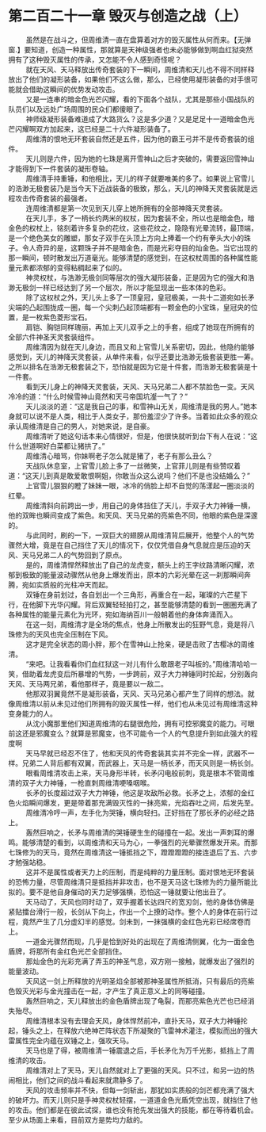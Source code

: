 <h1>第二百二十一章 毁灭与创造之战（上）</h1>
<div id="content">&nbsp&nbsp&nbsp&nbsp&nbsp&nbsp&nbsp&nbsp
 虽然是在战斗之，但周维清一直在盘算着对方的毁灭属性从何而来。【无弹窗.】要知道，创造一种属性，那就算是天神级强者也未必能够做到啊血红狱突然拥有了这种毁灭属性的传承，又怎能不令人感到奇怪呢？
 <br/>&nbsp&nbsp&nbsp&nbsp&nbsp&nbsp&nbsp&nbsp
 就在天风、天马释放出传奇套装的下一瞬间，周维清和天儿也不得不同样释放出了他们的凝形装备，如果他们不这么做，那么，已经使用凝形装备的对手很可能就会借助这瞬间的优势发动攻击。
 <br/>&nbsp&nbsp&nbsp&nbsp&nbsp&nbsp&nbsp&nbsp
 又是一连串的暗金色光芒闪耀，看的下面各个战队，尤其是那些小国战队的队员们以及远处广场周围的民众们都傻眼了。
 <br/>&nbsp&nbsp&nbsp&nbsp&nbsp&nbsp&nbsp&nbsp
 神师级凝形装备难道成了大路货么？这是多少道？又是足足十一道暗金色光芒闪耀啊双方加起来，这已经是二十六件凝形装备了。
 <br/>&nbsp&nbsp&nbsp&nbsp&nbsp&nbsp&nbsp&nbsp
 周维清的恨地无环套装自然还是五件，因为他的霸王弓并不是传奇套装的组件。
 <br/>&nbsp&nbsp&nbsp&nbsp&nbsp&nbsp&nbsp&nbsp
 天儿则是六件，因为她的七珠是离开雪神山之后才突破的，需要返回雪神山才能得到下一件套装的凝形卷轴。
 <br/>&nbsp&nbsp&nbsp&nbsp&nbsp&nbsp&nbsp&nbsp
 周维清手持重锤，和他相比，天儿的样子就要唯美的多了。如果说上官雪儿的浩渺无极套装乃是当今天下近战装备的极致，那么，天儿的神降天灵套装就是远程攻击传奇套装的最强者。
 <br/>&nbsp&nbsp&nbsp&nbsp&nbsp&nbsp&nbsp&nbsp
 连周维清都是第一次见到天儿穿上她所拥有的全部神降天灵套装。
 <br/>&nbsp&nbsp&nbsp&nbsp&nbsp&nbsp&nbsp&nbsp
 在天儿手，多了一柄长约两米的权杖，因为套装不全，所以也是暗金色，暗金色的权杖上，铭刻着许多复杂的花纹，这些花纹之，隐隐有光晕流转，最顶端，是一个绝色美女的雕塑，那女子双手在头顶上方向上捧着一个约有拳头大小的珠子。令人奇异的是，这颗珠子并不是暗金色，而是光彩夺目的灿金色。当它出现的那一瞬间，顿时散发出万道毫光。能够清楚的感觉到，在这权杖周围的各种属性能量元素都浓郁的变得粘稠起来了似的。
 <br/>&nbsp&nbsp&nbsp&nbsp&nbsp&nbsp&nbsp&nbsp
 神灵权杖，与浩渺无极剑同等层次的强大凝形装备，正是因为它的强大和浩渺无极剑一样已经达到了另一个层次，所以才能显现出一些本体的色彩。
 <br/>&nbsp&nbsp&nbsp&nbsp&nbsp&nbsp&nbsp&nbsp
 除了这权杖之外，天儿头上多了一顶皇冠，皇冠极美，一共十二道宛如长矛尖端的凸起围拢成一圈，每一个尖刺凸起顶端都有一颗金色的小宝珠，皇冠央的位置，是一枚紫色菱形宝石。
 <br/>&nbsp&nbsp&nbsp&nbsp&nbsp&nbsp&nbsp&nbsp
 肩铠、胸铠同样瑰丽，再加上天儿双手之上的手套，组成了她现在所拥有的全部六件神圣天灵套装组件。
 <br/>&nbsp&nbsp&nbsp&nbsp&nbsp&nbsp&nbsp&nbsp
 周维清因为就在天儿身边，而且又和上官雪儿关系密切，因此，他隐约能够感觉到，天儿的神降天灵套装，从单件来看，似乎还要比浩渺无极套装更胜一筹。之所以排名在浩渺无极套装之下，恐怕就是因为它是十件套，而浩渺无极套装是十一件套。
 <br/>&nbsp&nbsp&nbsp&nbsp&nbsp&nbsp&nbsp&nbsp
 看到天儿身上的神降天灵套装，天风、天马兄弟二人都不禁脸色一变。天风冷冷的道：“什么时候雪神山竟然和天弓帝国坑瀣一气了？”
 <br/>&nbsp&nbsp&nbsp&nbsp&nbsp&nbsp&nbsp&nbsp
 天儿淡淡的道：“这是我自己的事，和雪神山无关，周维清是我的男人。”她本身就可以说不是人类，相比于人类女子，那份羞涩少了许多。当着如此众多的观众承认周维清是自己的男人，对她来说，是自豪。
 <br/>&nbsp&nbsp&nbsp&nbsp&nbsp&nbsp&nbsp&nbsp
 周维清听了她这句话本来心情很好，但是，他很快就听到台下有人在说：“这什么世道啊好白菜都让猪拱了。”
 <br/>&nbsp&nbsp&nbsp&nbsp&nbsp&nbsp&nbsp&nbsp
 周维清心暗骂，你妹啊老子怎么就是猪了，老子有那么丑么？
 <br/>&nbsp&nbsp&nbsp&nbsp&nbsp&nbsp&nbsp&nbsp
 天战队休息室，上官雪儿脸上多了一丝微笑，上官菲儿则是有些赞叹着道：“这天儿到真是敢爱敢恨啊姐，你敢当众这么说吗？他们不是也没结婚么？”
 <br/>&nbsp&nbsp&nbsp&nbsp&nbsp&nbsp&nbsp&nbsp
 上官雪儿狠狠的瞪了妹妹一眼，冰冷的俏脸上却不自觉的荡漾起一圈淡淡的红晕。
 <br/>&nbsp&nbsp&nbsp&nbsp&nbsp&nbsp&nbsp&nbsp
 周维清斜向前跨出一步，用自己的身体挡住了天儿，手双子大力神锤一横，他的双眸也瞬间变成了紫色。和天风、天马兄弟的亮紫色不同，他眼的紫色是深邃的。
 <br/>&nbsp&nbsp&nbsp&nbsp&nbsp&nbsp&nbsp&nbsp
 与此同时，刷的一下，一双巨大的翅膀从周维清背后展开，他整个人的气势骤然大增，竟是在自己挡住了天儿的情况下，仅仅凭借自身气息就应是压迫的天风、天马兄弟二人的气势回到了原点。
 <br/>&nbsp&nbsp&nbsp&nbsp&nbsp&nbsp&nbsp&nbsp
 是的，周维清悍然释放出了自己的龙虎变，额头上的王字纹路清晰闪耀，浓郁到极致的能量波动骤然从他身上爆发而出，原本的六彩光晕在这一刹那瞬间奔腾，宛如实质般的光柱冲天而起。
 <br/>&nbsp&nbsp&nbsp&nbsp&nbsp&nbsp&nbsp&nbsp
 双锤在身前划过，各自划出一个三角形，再重合在一起，璀璨的六芒星下行，在他脚下光华闪耀。背后双翼轻轻拍打之，甚至能够清楚的看到一圈圈充满了各种属性的能量元素化为光环，宛如海纳百川一般朝着他的身体奔涌而入。
 <br/>&nbsp&nbsp&nbsp&nbsp&nbsp&nbsp&nbsp&nbsp
 在这一刻，周维清才是全场的焦点，他身上所散发出的狂野气息，竟是将八珠修为的天风也完全压制在下风。
 <br/>&nbsp&nbsp&nbsp&nbsp&nbsp&nbsp&nbsp&nbsp
 这才是完全状态的周小胖，那个在雪神山上抢亲，硬是击败了古樱冰的周维清。
 <br/>&nbsp&nbsp&nbsp&nbsp&nbsp&nbsp&nbsp&nbsp
 “来吧。让我看看你们血红狱这一对儿有什么敢跟老子叫板的。”周维清哈哈一笑，借助着龙虎变后所暴增的气势，一步跨前，双子大力神锤同时抡起，分别轰向天风、天马两兄弟，看他那样子，竟是要以一敌二。
 <br/>&nbsp&nbsp&nbsp&nbsp&nbsp&nbsp&nbsp&nbsp
 他那双羽翼竟然不是凝形装备，天风、天马兄弟心都产生了同样的想法。就像周维清以前从未见过他们所拥有的毁灭属性一样，他们也从未见过有周维清这种变身能力的人。
 <br/>&nbsp&nbsp&nbsp&nbsp&nbsp&nbsp&nbsp&nbsp
 从沈小魔那里他们知道周维清的右腿很危险，拥有可控邪魔变的能力。可眼前这还是邪魔变么？就算是邪魔变，也不可能令一个人的气息提升到如此强大的程度啊
 <br/>&nbsp&nbsp&nbsp&nbsp&nbsp&nbsp&nbsp&nbsp
 天马早就已经忍不住了，他和天风的传奇套装其实并不完全一样，武器不一样。兄弟二人背后都有双翼，而武器上，天马是一柄长矛，而天风则是一柄长剑。
 <br/>&nbsp&nbsp&nbsp&nbsp&nbsp&nbsp&nbsp&nbsp
 眼看周维清攻击上来，天马身形半转，长矛闪电般前刺，竟是根本不管周维清的双子大力神锤，一枪直刺周维清哽嗓咽喉。
 <br/>&nbsp&nbsp&nbsp&nbsp&nbsp&nbsp&nbsp&nbsp
 长矛的长度超过双子大力神锤，他这是攻敌所必救。长矛之上，浓郁的金红色火焰瞬间爆发，更是带着那充满毁灭性的一抹亮紫，光焰吞吐之间，后发先至。
 <br/>&nbsp&nbsp&nbsp&nbsp&nbsp&nbsp&nbsp&nbsp
 周维清冷哼一声，左手化为哭锤，横向轻扫。正好挡在了那长矛的必经之路上。
 <br/>&nbsp&nbsp&nbsp&nbsp&nbsp&nbsp&nbsp&nbsp
 轰然巨响之，长矛与周维清的哭锤硬生生的碰撞在一起。发出一声刺耳的爆鸣。能够清楚的看到，以周维清和天马为心，一拳强烈的光晕骤然爆发开来。而那七珠修为的天马，竟然在周维清这一锤抵挡之下，蹬蹬蹬蹬的接连退后了五、六步才勉强站稳。
 <br/>&nbsp&nbsp&nbsp&nbsp&nbsp&nbsp&nbsp&nbsp
 这并不是属性或者天力上的压制，而是纯粹的力量压制。面对恨地无环套装的恐怖力量，尽管周维清只是抵挡并非攻击，也不是天马这七珠修为的力量所能比拟的。要不是他自身催动的天力足够强横，恐怕这一锤就要让他出丑了。
 <br/>&nbsp&nbsp&nbsp&nbsp&nbsp&nbsp&nbsp&nbsp
 天马动了，天风也同时动了，双手握着长达四尺的宽刃剑，他的身体仿佛是紧贴擂台滑行一般，长剑从下向上，作出一个上撩的动作。整个人的身体在前行过程，竟然产生了几分虚幻半的感觉。剑未到，一抹强横的金红色光彩已经席卷而上。
 <br/>&nbsp&nbsp&nbsp&nbsp&nbsp&nbsp&nbsp&nbsp
 一道金光骤然而现，几乎是恰到好处的出现在了周维清侧翼，化为一面金色盾牌，将那所有金红色光芒全部挡住。
 <br/>&nbsp&nbsp&nbsp&nbsp&nbsp&nbsp&nbsp&nbsp
 那灿金色的光彩充满了弄玉的神圣气息，双方刚一接触，就爆发出了强烈的能量波动。
 <br/>&nbsp&nbsp&nbsp&nbsp&nbsp&nbsp&nbsp&nbsp
 天风这一剑上所释放的光明圣焰全部被那神圣属性所抵消，只有最后的亮紫色毁灭光彩与金光撞击在一起，才产生了真正意义上的同等碰撞。
 <br/>&nbsp&nbsp&nbsp&nbsp&nbsp&nbsp&nbsp&nbsp
 轰然巨响之，天儿释放出的金色盾牌出现了龟裂，而那亮紫色光芒也已经消失殆尽。
 <br/>&nbsp&nbsp&nbsp&nbsp&nbsp&nbsp&nbsp&nbsp
 周维清根本没有去理会天风，身体悍然前冲，直扑天马，双子大力神锤抡起，锤头之上，在释放六绝神芒阵状态下所凝聚的飞雷神术灌注，模拟而出的强大雷属性完全内蕴在双锤之上，强攻天马。
 <br/>&nbsp&nbsp&nbsp&nbsp&nbsp&nbsp&nbsp&nbsp
 天马也是了得，被周维清一锤震退之后，手长矛化为万千光影，抵挡上了周维清的攻击。
 <br/>&nbsp&nbsp&nbsp&nbsp&nbsp&nbsp&nbsp&nbsp
 周维清对上了天马，天儿自然就对上了更强的天风。只不过，和另一边的热闹相比，他们之间的战斗看起来就肃静多了。
 <br/>&nbsp&nbsp&nbsp&nbsp&nbsp&nbsp&nbsp&nbsp
 天风的攻击频率并不快，但每一剑斩出，那犹如实质般的剑芒都充满了强大的破坏力。而天儿则只是手神灵权杖轻摆，一道道金色光盾凭空出现，就挡住了他的攻击。他们都是在彼此试探，谁也没有抢先发出强大的技能，都在等待着机会。至少从场面上来看，目前双方是势均力敌的。
 <br/>&nbsp&nbsp&nbsp&nbsp&nbsp&nbsp&nbsp&nbsp
 <br/>&nbsp&nbsp&nbsp&nbsp&nbsp&nbsp&nbsp&nbsp
</div>
